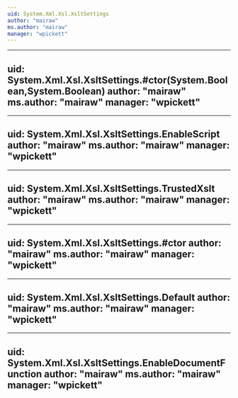 ```yaml
---
uid: System.Xml.Xsl.XsltSettings
author: "mairaw"
ms.author: "mairaw"
manager: "wpickett"
---
```


---
uid: System.Xml.Xsl.XsltSettings.#ctor(System.Boolean,System.Boolean)
author: "mairaw"
ms.author: "mairaw"
manager: "wpickett"
---

---
uid: System.Xml.Xsl.XsltSettings.EnableScript
author: "mairaw"
ms.author: "mairaw"
manager: "wpickett"
---

---
uid: System.Xml.Xsl.XsltSettings.TrustedXslt
author: "mairaw"
ms.author: "mairaw"
manager: "wpickett"
---

---
uid: System.Xml.Xsl.XsltSettings.#ctor
author: "mairaw"
ms.author: "mairaw"
manager: "wpickett"
---

---
uid: System.Xml.Xsl.XsltSettings.Default
author: "mairaw"
ms.author: "mairaw"
manager: "wpickett"
---

---
uid: System.Xml.Xsl.XsltSettings.EnableDocumentFunction
author: "mairaw"
ms.author: "mairaw"
manager: "wpickett"
---
